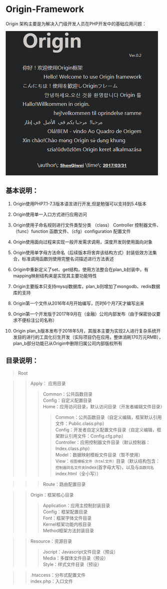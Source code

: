 # Origin-Framework
Origin 架构主要是为解决入门级开发人员在PHP开发中的基础应用问题： 

![欢迎页](https://github.com/shenqiwei/Origin-Framework/blob/master/Screenshot/welcome.png)
## 基本说明：
1) Origin使用PHP7.1-7.3版本语言进行开发,但是勉强可以支持到5.4版本

2) Origin使用单一入口方式进行应用访问

3) Origin使用子命名规则进行文件类型分类 （class） Controller 控制器文件、（func）function 函数文件、（cfg）configuration 配置文件

4) Origin使用面向过程来实现一般开发需求调用，深度开发则使用面向对象

5) Origin使用单字母方法命名（后续版本将舍弃该结构方式）封装低效方法集合，标准调用函数则使用完整名词描述进行方法表述

6) Origin中重新定义了set、get结构，使用方法整合在plan_b封装中，有mapping映射结构来是实现其主要功能特性

7) Origin主要版本只支持mysql数据库，plan_b则增加了mongodb、redis数据库的支持

8) Origin第一个文件从2016年4月开始编写，历时6个月7天才编写出来

9) Origin第一个开发版于2017年9月在（金融）公司内部发布（由于保密协议要求不便标注公司名称）

10) Origin plan_b版本发布于2018年5月，其版本主要为实现2人进行复杂系统开发目的进行的工具化衍生开发（实际项目仍在应用，整体消耗170万元RMB），plan_b部分功能已从Origin中删除归属公司内部版权所有

## 目录说明：
> Root

>>Apply： 应用目录  
>>>Common：公共函数目录  
Config：自定义配置目录  
Home：应用访问目录，默认访问目录（开发者编辑文件目录）  
>>>>Common：公共函数目录（自定义编辑，框架默认引用文件：Public.class.php）  
Config：开发者自定义配置文件目录（自定义编辑，框架默认引用文件：Config.cfg.php）  
Controller：应用控制器文件目录（默认控制器：Index.class.php）  
Model：数据映射模板文件目录（暂不使用）  
View：`视图模板文件（html文件）`目录（默认结构包含：`控制器同名文件夹`Index(首字母大写)，以及与`函数同名`index.html（全小写））  

>>>Route：路由配置目录  

>>Origin：框架核心目录  
>>>Application：应用主控制封装目录  
Config：框架配置目录  
Font：框架字体文件目录  
Kernel框架功能内核目录  
Method框架方法封装目录

>>Resource：资源目录  
>>>Jscript：Javascript文件目录（预设）  
Media：多媒体文件目录（预设）  
Style：样式文件目录（预设）  

>>.htaccess：分布式配置文件  
>>index.php：入口文件  
